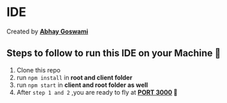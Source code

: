 # IDE

Created by **[Abhay Goswami](https://abgoswami.netlify.com)**

## Steps to follow to run this IDE on your Machine 🎰

1. Clone this repo
2. run `npm install` in **root and client folder**
3. run `npm start` in **client and root folder as well**
4. After `step 1 and 2` ,you are ready to fly at **[PORT 3000](http://localhost:3000) 🚀**
